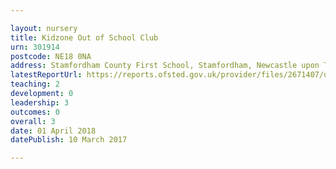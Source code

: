 ```yaml
---

layout: nursery
title: Kidzone Out of School Club
urn: 301914
postcode: NE18 0NA
address: Stamfordham County First School, Stamfordham, Newcastle upon Tyne, Tyne and Wear, NE18 0NA
latestReportUrl: https://reports.ofsted.gov.uk/provider/files/2671407/urn/301914.pdf
teaching: 2
development: 0
leadership: 3
outcomes: 0
overall: 3
date: 01 April 2018 
datePublish: 10 March 2017

---
```

